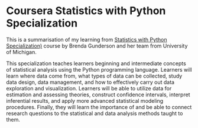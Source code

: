 # Coursera Statistics with Python Specialization

This is a summarisation of my learning from [Statistics with Python Specialization)]([https://www.coursera.org/specializations/python](https://www.coursera.org/specializations/statistics-with-python)) course by Brenda Gunderson and her team from University of Michigan. 

This specialization teaches learners beginning and intermediate concepts of statistical analysis using the Python programming language. Learners will learn where data come from, what types of data can be collected, study data design, data management, and how to effectively carry out data exploration and visualization. Learners will be able to utilize data for estimation and assessing theories, construct confidence intervals, interpret inferential results, and apply more advanced statistical modeling procedures. Finally, they will learn the importance of and be able to connect research questions to the statistical and data analysis methods taught to them.
